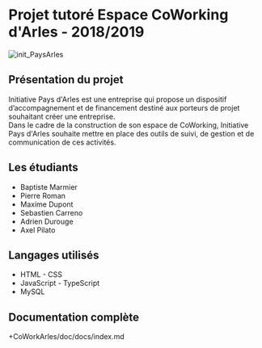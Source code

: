 # Projet tutoré Espace CoWorking d'Arles - 2018/2019
![init_PaysArles](https://github.com/RexTIndominus/CoWorkArles/blob/master/src/assets/initiative_logo.jpg)

## Présentation du projet
Initiative Pays d'Arles est une entreprise qui propose un dispositif d’accompagnement et de financement destiné aux porteurs de projet souhaitant créer une entreprise.       
Dans le cadre de la construction de son espace de CoWorking, Initiative Pays d'Arles souhaite mettre en place des outils de suivi, de gestion et de communication de ces activités.

## Les étudiants
+ Baptiste Marmier
+ Pierre Roman
+ Maxime Dupont
+ Sebastien Carreno
+ Adrien Durouge
+ Axel Pilato

## Langages utilisés
+ HTML - CSS
+ JavaScript - TypeScript
+ MySQL

## Documentation complète
+CoWorkArles/doc/docs/index.md

